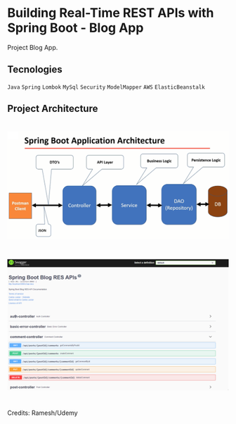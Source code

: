 # Building Real-Time REST APIs with Spring Boot - Blog App


Project Blog App.


## Tecnologies

`Java` `Spring` `Lombok` `MySql` `Security` `ModelMapper` `AWS` `ElasticBeanstalk`    


## Project Architecture


<h1 align="center">
    <img alt="blog" title="#blog" src="https://github.com/carloscazelattojr/springboot-blog-rest-api/blob/main/img/project.png"  /><br>
</h1>



<h1 align="center">
    <img alt="blog" title="#blog" src="https://github.com/carloscazelattojr/springboot-blog-rest-api/blob/main/img/swagger-ex.PNG"  /><br>
</h1>




<br>
Credits: Ramesh/Udemy
